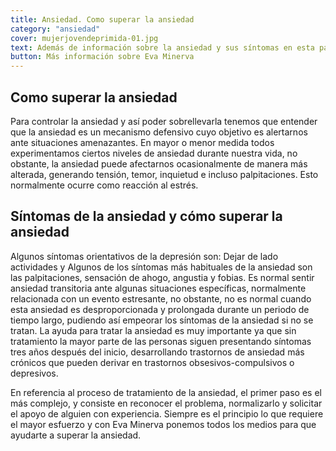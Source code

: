 ```yaml
---
title: Ansiedad. Como superar la ansiedad    
category: "ansiedad"
cover: mujerjovendeprimida-01.jpg
text: Además de información sobre la ansiedad y sus síntomas en esta pagina podras encontrar mas contenido sobre nuestros psicólogos online especializados en ayuda para tratar la ansiedad.
button: Más información sobre Eva Minerva
---
```

## Como superar la ansiedad

Para controlar la ansiedad y así poder sobrellevarla tenemos que entender que la ansiedad es un mecanismo defensivo cuyo objetivo es alertarnos ante situaciones amenazantes. En mayor o menor medida todos experimentamos ciertos niveles de ansiedad durante nuestra vida, no obstante, la ansiedad puede afectarnos ocasionalmente de manera más alterada, generando tensión, temor, inquietud e incluso palpitaciones. Esto normalmente ocurre como reacción al estrés.

## Síntomas de la ansiedad y cómo superar la ansiedad

Algunos síntomas orientativos de la depresión son: Dejar de lado actividades y Algunos de los síntomas más habituales de la ansiedad son las palpitaciones, sensación de ahogo, angustia y fobias. Es normal sentir ansiedad transitoria ante algunas situaciones específicas, normalmente relacionada con un evento estresante, no obstante, no es normal cuando esta ansiedad es desproporcionada y prolongada durante un periodo de tiempo largo, pudiendo así empeorar los síntomas de la ansiedad si no se tratan. La ayuda para tratar la ansiedad es muy importante ya que sin tratamiento la mayor parte de las personas siguen presentando síntomas tres años después del inicio, desarrollando trastornos de ansiedad más crónicos que pueden derivar en trastornos obsesivos-compulsivos o depresivos.

En referencia al proceso de tratamiento de la ansiedad, el primer paso es el más complejo, y consiste en reconocer el problema, normalizarlo y solicitar el apoyo de alguien con experiencia. Siempre es el principio lo que requiere el mayor esfuerzo y con Eva Minerva ponemos todos los medios para que ayudarte a superar la ansiedad.